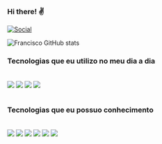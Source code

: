 ### Hi there! ✌️

[![Social](https://img.shields.io/badge/LinkedIn-0077B5?style=for-the-badge&logo=linkedin&logoColor=white)](https://www.linkedin.com/in/francisco-cardoso-1954651b2/)

![Francisco GitHub stats](https://github-readme-stats.vercel.app/api?username=fCardosoNeto&show_icons=true&theme=dark)


### Tecnologias que eu utilizo no meu dia a dia

<div style="display: inline_block"><br/>
    <img align="center" src="https://img.shields.io/badge/Flask-000000?style=for-the-badge&logo=flask&logoColor=white">
    <img align="center" src="https://img.shields.io/badge/MySQL-00000F?style=for-the-badge&logo=mysql&logoColor=white">
    <img align="center" src="https://img.shields.io/badge/Python-14354C?style=for-the-badge&logo=python&logoColor=white">
    <img align="center" src="https://img.shields.io/badge/PostgreSQL-316192?style=for-the-badge&logo=postgresql&logoColor=white">

</div></br>


### Tecnologias que eu possuo conhecimento

<div style="display: inline_block"><br/>
    <img align="center" src="https://img.shields.io/badge/Flask-000000?style=for-the-badge&logo=flask&logoColor=white">
    <img align="center" src="https://img.shields.io/badge/MySQL-00000F?style=for-the-badge&logo=mysql&logoColor=white">
    <img align="center" src="https://img.shields.io/badge/Python-14354C?style=for-the-badge&logo=python&logoColor=white">
    <img align="center" src="https://img.shields.io/badge/Java-ED8B00?style=for-the-badge&logo=java&logoColor=white">
    <img align="center" src="https://img.shields.io/badge/HTML5-E34F26?style=for-the-badge&logo=html5&logoColor=white">
    <img align="center" src="https://img.shields.io/badge/CSS3-1572B6?style=for-the-badge&logo=css3&logoColor=white">
</div></br>
